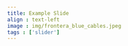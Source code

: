 ```yaml
---
title: Example Slide
align : text-left
image : img/frontera_blue_cables.jpeg
tags : ['slider']
---
```

